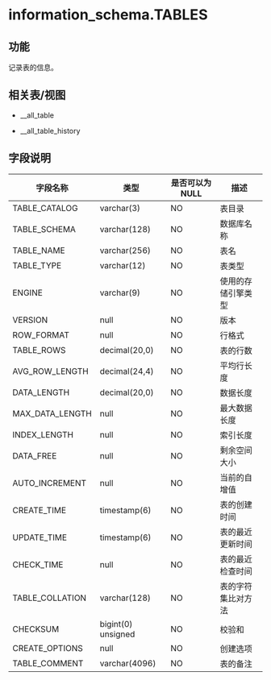 information_schema.TABLES
==============================================

功能
-----------

记录表的信息。

相关表/视图
---------------

* __all_table

* __all_table_history

字段说明
-------------

|      字段名称       |         类型         | 是否可以为 NULL |    描述     |
|-----------------|--------------------|------------|-----------|
| TABLE_CATALOG   | varchar(3)         | NO         | 表目录       |
| TABLE_SCHEMA    | varchar(128)       | NO         | 数据库名称     |
| TABLE_NAME      | varchar(256)       | NO         | 表名        |
| TABLE_TYPE      | varchar(12)        | NO         | 表类型       |
| ENGINE          | varchar(9)         | NO         | 使用的存储引擎类型 |
| VERSION         | null               | NO         | 版本        |
| ROW_FORMAT      | null               | NO         | 行格式       |
| TABLE_ROWS      | decimal(20,0)      | NO         | 表的行数      |
| AVG_ROW_LENGTH  | decimal(24,4)      | NO         | 平均行长度     |
| DATA_LENGTH     | decimal(20,0)      | NO         | 数据长度      |
| MAX_DATA_LENGTH | null               | NO         | 最大数据长度    |
| INDEX_LENGTH    | null               | NO         | 索引长度      |
| DATA_FREE       | null               | NO         | 剩余空间大小    |
| AUTO_INCREMENT  | null               | NO         | 当前的自增值    |
| CREATE_TIME     | timestamp(6)       | NO         | 表的创建时间    |
| UPDATE_TIME     | timestamp(6)       | NO         | 表的最近更新时间  |
| CHECK_TIME      | null               | NO         | 表的最近检查时间  |
| TABLE_COLLATION | varchar(128)       | NO         | 表的字符集比对方法 |
| CHECKSUM        | bigint(0) unsigned | NO         | 校验和       |
| CREATE_OPTIONS  | null               | NO         | 创建选项      |
| TABLE_COMMENT   | varchar(4096)      | NO         | 表的备注      |
